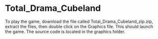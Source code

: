 # Total_Drama_Cubeland
To play the game, download the file called Total_Drama_Cubeland_zip.zip, extract the files, then double click on the Graphics file. This should launch the game. The source code is located in the graphics folder.
